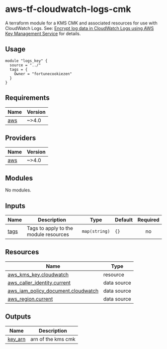 # aws-tf-cloudwatch-logs-cmk

A terraform module for a KMS CMK and associated resources for use with CloudWatch Logs.
See: [Encrypt log data in CloudWatch Logs using AWS Key Management Service](https://docs.aws.amazon.com/AmazonCloudWatch/latest/logs/encrypt-log-data-kms.html) for details.

<!-- BEGIN_TF_DOCS -->


## Usage

```hcl
module "logs_key" {
  source = "../"
  tags = {
    Owner = "fortunecookiezen"
  }
}
```

## Requirements

| Name | Version |
|------|---------|
| <a name="requirement_aws"></a> [aws](#requirement\_aws) | ~>4.0 |

## Providers

| Name | Version |
|------|---------|
| <a name="provider_aws"></a> [aws](#provider\_aws) | ~>4.0 |

## Modules

No modules.

## Inputs

| Name | Description | Type | Default | Required |
|------|-------------|------|---------|:--------:|
| <a name="input_tags"></a> [tags](#input\_tags) | Tags to apply to the module resources | `map(string)` | `{}` | no |

## Resources

| Name | Type |
|------|------|
| [aws_kms_key.cloudwatch](https://registry.terraform.io/providers/hashicorp/aws/latest/docs/resources/kms_key) | resource |
| [aws_caller_identity.current](https://registry.terraform.io/providers/hashicorp/aws/latest/docs/data-sources/caller_identity) | data source |
| [aws_iam_policy_document.cloudwatch](https://registry.terraform.io/providers/hashicorp/aws/latest/docs/data-sources/iam_policy_document) | data source |
| [aws_region.current](https://registry.terraform.io/providers/hashicorp/aws/latest/docs/data-sources/region) | data source |

## Outputs

| Name | Description |
|------|-------------|
| <a name="output_key_arn"></a> [key\_arn](#output\_key\_arn) | arn of the kms cmk |
<!-- END_TF_DOCS -->